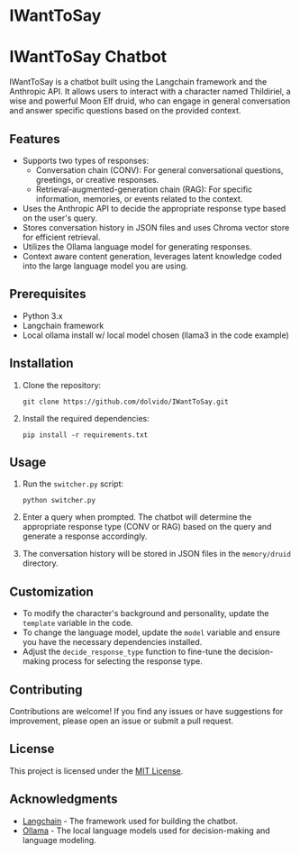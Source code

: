 # IWantToSay

# IWantToSay Chatbot

IWantToSay is a chatbot built using the Langchain framework and the Anthropic API. It allows users to interact with a character named Thildiriel, a wise and powerful Moon Elf druid, who can engage in general conversation and answer specific questions based on the provided context.

## Features

- Supports two types of responses:
  - Conversation chain (CONV): For general conversational questions, greetings, or creative responses.
  - Retrieval-augmented-generation chain (RAG): For specific information, memories, or events related to the context.
- Uses the Anthropic API to decide the appropriate response type based on the user's query.
- Stores conversation history in JSON files and uses Chroma vector store for efficient retrieval.
- Utilizes the Ollama language model for generating responses.
- Context aware content generation, leverages latent knowledge coded into the large language model you are using.

## Prerequisites

- Python 3.x
- Langchain framework
- Local ollama install w/ local model chosen (llama3 in the code example)

## Installation

1. Clone the repository:
   ```
   git clone https://github.com/dolvido/IWantToSay.git
   ```

2. Install the required dependencies:
   ```
   pip install -r requirements.txt
   ```

## Usage

1. Run the `switcher.py` script:
   ```
   python switcher.py
   ```

2. Enter a query when prompted. The chatbot will determine the appropriate response type (CONV or RAG) based on the query and generate a response accordingly.

3. The conversation history will be stored in JSON files in the `memory/druid` directory.

## Customization

- To modify the character's background and personality, update the `template` variable in the code.
- To change the language model, update the `model` variable and ensure you have the necessary dependencies installed.
- Adjust the `decide_response_type` function to fine-tune the decision-making process for selecting the response type.

## Contributing

Contributions are welcome! If you find any issues or have suggestions for improvement, please open an issue or submit a pull request.

## License

This project is licensed under the [MIT License](LICENSE).

## Acknowledgments

- [Langchain](https://github.com/hwchase17/langchain) - The framework used for building the chatbot.
- [Ollama](https://www.ollama.com/) - The local language models used for decision-making and language modeling.
